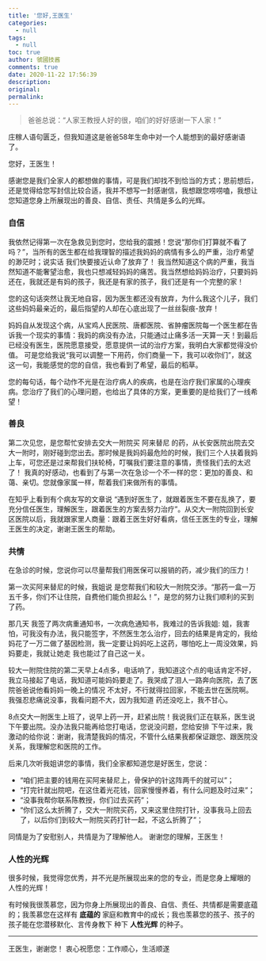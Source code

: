 ```yaml
---
title: '您好,王医生'
categories:
  - null
tags:
  - null
toc: true
author: 虢國技酱
comments: true
date: 2020-11-22 17:56:39
description:
original:
permalink:
---
```


> 爸爸总说：“人家王教授人好的很，咱们的好好感谢一下人家！”

庄稼人语句匮乏，但我知道这是爸爸58年生命中对一个人能想到的最好感谢语了。

您好，王医生！

感谢您是我们全家人的都想做的事情，可是我们却找不到恰当的方式；思前想后，还是觉得给您写封信比较合适，我并不想写一封感谢信，我想跟您唠唠嗑，我想让您知道您身上所展现出的善良、自信、责任、共情是多么的光辉。

<!-- more -->

### 自信

我依然记得第一次在急救见到您时，您给我的震撼！您说“那你们打算就不看了吗？”，当所有的医生都在给我理智的描述我妈妈的病情有多么的严重，治疗希望的渺茫时；说实话 我们快要接近认命了放弃了！
我当然知道这个病的严重，我当然知道不能奢望治愈，我也只想减轻妈妈的痛苦。我当然想给妈妈治疗，只要妈妈还在，我就还是有妈的孩子，我还是有家的孩子，我们还是有一个完整的家！

您的这句话突然让我无地自容，因为医生都还没有放弃，为什么我这个儿子，我们这些妈妈最亲近的，最后指望的人却在心底出现了一丝丝裂痕-放弃！

妈妈自从发现这个病，从宝鸡人民医院、唐都医院、省肿瘤医院每一个医生都在告诉我一个现实的事情：我妈的病没有办法，只能通过止痛多活一天算一天！到最后已经没有医生，医院愿意接受，愿意提供一试的治疗方案，我明白大家都觉得没价值。
可是您给我说“我可以调整一下用药，你们商量一下，我可以收你们”，就这这一句，我能感觉的您的自信，我也看到了希望，最后的稻草。

您的每句话，每个动作不光是在治疗病人的疾病，也是在治疗我们家属的心理疾病。您治疗了我们的心理问题，也给出了具体的方案，更重要的是给我们了一线希望！

### 善良

第二次见您，是您帮忙安排去交大一附院买 阿来替尼 的药，从长安医院出院去交大一附时，刚好碰到您出去。那时候是我妈妈最危险的时候，我们三个人扶着我妈上车，可您还是过来帮我们扶轮椅，叮嘱我们要注意的事情，责怪我们去的太迟了！
我真的好感动，也看到了与第一次在急诊一个不一样的您：更加的善良、和蔼、亲切。您就像家属一样，帮着我们来做所有的事情。

在知乎上看到有个病友写的文章说 “遇到好医生了，就跟着医生不要在乱换了，要充分信任医生，理解医生，跟着医生的方案去努力治疗”。从交大一附院回到长安区医院以后，我就跟家里人商量：跟着王医生好好看病，信任王医生的专业，理解王医生的决定，谢谢王医生的帮助。

### 共情

在急诊的时候，您说你可以尽量帮我们用医保可以报销的药，减少我们的压力！

第一次买阿来替尼的时候，我姐说 是您帮我们和较大一附院交涉。“那药一盒一万五千多，你们不让住院，自费他们能负担起么！”，是您的努力让我们顺利的买到了药。

那几天 我签了两次病重通知书，一次病危通知书，我难过的告诉我姐: 姐，我害怕，可我没有办法，我只能签字，不然医生怎么治疗，回去的结果是肯定的，我给妈花了一万二做了基因检测，我一定要让妈妈吃上这药，哪怕吃上一周没效果，妈妈要走，我就让她走 我也能过了自己这一关。

较大一附院住院的第二天早上4点多，电话响了，我知道这个点的电话肯定不好，我立马接起了电话，我知道可能妈妈要走了。我哭成了泪人一路奔向医院，去了医院爸爸说他看妈妈一晚上的情况 不太好，不行就得拉回家，不能去世在医院啊。我强忍悲痛说没事，我看问题不大，因为我知道 药还没吃上，我不甘心。

8点交大一附医生上班了，说早上药一开，赶紧出院！我说我们正在联系，医生说下午要出院。没办法我只能再给您打电话，您说没问题，您给安排 下午过来，我激动的给你说：谢谢，我清楚我妈的情况，不管什么结果我都保证跟您、跟医院没关系，我理解您和医院的工作。

后来几次听我姐讲您的事情，我们全家都知道您是好医生，您说：
* “咱们把主要的钱用在买阿来替尼上，骨保护的针这阵两千的就可以”；
* “打完针就出院吧，在这住着光花钱，回家慢慢养着，有什么问题及时过来”；
* “没事我帮你联系陈教授，你们过去买药”；
* “你们这么太折腾了，交大一附院买药，又来这里住院打针，没事我马上回去了，以后你们到较大一附院买药打针一起，不这么折腾了”；

同情是为了安慰别人，共情是为了理解他人。
谢谢您的理解，王医生！

### 人性的光辉

很多时候，我觉得您优秀，并不光是所展现出来的您的专业，而是您身上耀眼的 人性的光辉！

有时候我很羡慕您，因为你身上所展现出的善良、自信、责任、共情都是需要底蕴的；我羡慕您在这样有 **底蕴的** 家庭和教育中的成长；我也羡慕您的孩子、孩子的孩子能在您潜移默化、言传身教下 种下 **人性光辉** 的种子。

----

王医生，谢谢您！
衷心祝愿您：工作顺心，生活顺遂


